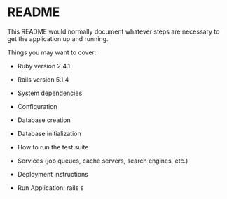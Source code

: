 # README

This README would normally document whatever steps are necessary to get the application up and running.

Things you may want to cover:

* Ruby version 2.4.1

* Rails version 5.1.4

* System dependencies

* Configuration

* Database creation

* Database initialization

* How to run the test suite

* Services (job queues, cache servers, search engines, etc.)

* Deployment instructions

* Run Application: rails s

